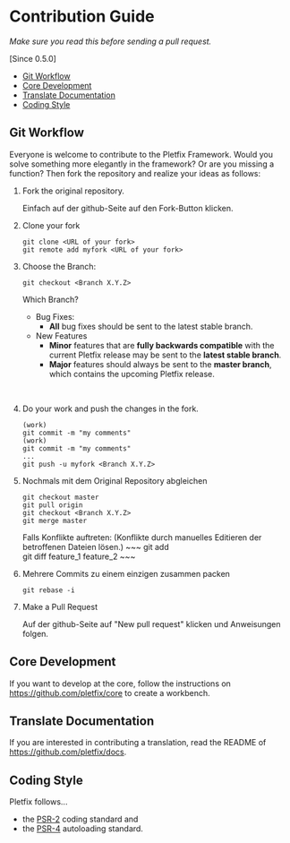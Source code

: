 # Contribution Guide

_Make sure you read this before sending a pull request._

[Since 0.5.0]

- [Git Workflow](#git-workflow)
- [Core Development](#core-development)
- [Translate Documentation](#translate)
- [Coding Style](#coding-style)

<a name="git-workflow"></a>
## Git Workflow

Everyone is welcome to contribute to the Pletfix Framework. 
Would you solve something more elegantly in the framework? Or are you missing a function? 
Then fork the repository and realize your ideas as follows:

1. Fork the original repository.
	
	Einfach auf der github-Seite auf den Fork-Button klicken.

2. Clone your fork
    
    ~~~
    git clone <URL of your fork>
    git remote add myfork <URL of your fork>
    ~~~
   
3. Choose the Branch:
    
    ~~~
    git checkout <Branch X.Y.Z>
    ~~~
    
    Which Branch?
    - Bug Fixes:
        - **All** bug fixes should be sent to the latest stable branch. 
    - New Features
        - **Minor** features that are **fully backwards compatible** with the current Pletfix release may be sent to the **latest stable branch**.
        - **Major** features should always be sent to the **master branch**, which contains the upcoming Pletfix release.

	&nbsp;
    
3. Do your work and push the changes in the fork.
    
    ~~~
	(work)
	git commit -m "my comments"
	(work)
	git commit -m "my comments"
	...
	git push -u myfork <Branch X.Y.Z>
    ~~~
	
4. Nochmals mit dem Original Repository abgleichen
    
    ~~~
	git checkout master
	git pull origin
	git checkout <Branch X.Y.Z>
	git merge master	
    ~~~
	
	Falls Konflikte auftreten:
		(Konflikte durch manuelles Editieren der betroffenen Dateien lösen.)
		~~~
		git add <dateiname>				
		git diff feature_1 feature_2
        ~~~
	
5. Mehrere Commits zu einem einzigen zusammen packen
    
    ~~~
	git rebase -i
	~~~

6. Make a Pull Request
	
	Auf der github-Seite auf "New pull request" klicken und Anweisungen folgen.	

<a name="core-development"></a>
## Core Development

If you want to develop at the core, follow the instructions on <https://github.com/pletfix/core> to create a workbench. 

<a name="translate"></a>
## Translate Documentation

If you are interested in contributing a translation, read the README of <https://github.com/pletfix/docs>.  

<a name="coding-style"></a>
## Coding Style

Pletfix follows...

- the [PSR-2](https://github.com/php-fig/fig-standards/blob/master/accepted/PSR-2-coding-style-guide.md) coding standard and 
- the [PSR-4](https://github.com/php-fig/fig-standards/blob/master/accepted/PSR-4-autoloader.md) autoloading standard.

